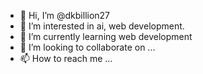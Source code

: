 - 👋 Hi, I’m @dkbillion27
- 👀 I’m interested in ai, web development.
- 🌱 I’m currently learning web development
- 💞️ I’m looking to collaborate on ...
- 📫 How to reach me ...

<!---
dkbillion27/dkbillion27 is a ✨ special ✨ repository because its `README.md` (this file) appears on your GitHub profile.
You can click the Preview link to take a look at your changes.
--->
